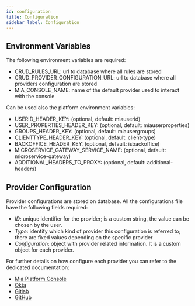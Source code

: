 ```yaml
---
id: configuration
title: Configuration
sidebar_label: Configuration
---
```


<!--
WARNING: this file was automatically generated by Mia-Platform Doc Aggregator.
DO NOT MODIFY IT BY HAND.
Instead, modify the source file and run the aggregator to regenerate this file.
-->

## Environment Variables
The following environment variables are required:
- CRUD_RULES_URL: url to database where all rules are stored
- CRUD_PROVIDER_CONFIGURATION_URL: url to database where all providers configuration are stored
- MIA_CONSOLE_NAME: name of the default provider used to interact with the console

Can be used also the platform environment variables:
- USERID_HEADER_KEY: (optional, default: miauserid)
- USER_PROPERTIES_HEADER_KEY: (optional, default: miauserproperties)
- GROUPS_HEADER_KEY: (optional, default: miausergroups)
- CLIENTTYPE_HEADER_KEY: (optional, default: client-type)
- BACKOFFICE_HEADER_KEY: (optional, default: isbackoffice)
- MICROSERVICE_GATEWAY_SERVICE_NAME: (optional, default: microservice-gateway)
- ADDITIONAL_HEADERS_TO_PROXY: (optional, default: additional-headers)


## Provider Configuration
Provider configurations are stored on database.
All the configurations file have the following fields required:
- *ID*: unique identifier for the provider; is a custom string, the value can be chosen by the user.
- *Type*: identify which kind of provider this configuration is referred to; there are fixed values depending on the specific provider
- *Configuration*: object with provider related information. It is a custom object for each provider.

For further details on how configure each provider you can refer to the dedicated documentation:
- [Mia Platform Console](/runtime_suite/user-access-sync/90_providers/91_mia_platform.md)
- [Okta](/runtime_suite/user-access-sync/90_providers/92_okta.md)
- [Gitlab](/runtime_suite/user-access-sync/90_providers/93_gitlab.md)
- [GitHub](/runtime_suite/user-access-sync/90_providers/94_github.md)
